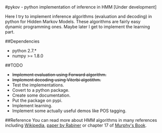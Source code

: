 #pykov - python implementation of inference in HMM [Under development]

Here I try to implement inference algorithms (evaluation and decoding) in python for Hidden Markov Models. These algorithms are fairly easy dynamic programming ones. Maybe later I get to implement the learning part.

##Dependencies

* python 2.7.*
* numpy >= 1.8.0

##TODO

* ~~Implement evaluation using Forward algorithm.~~
* ~~Implement decoding using Viterbi algotithm.~~
* Test the implementations.
* Covert to a python package.
* Create some documentation.
* Put the package on pypi.
* Implement learning.
* Implement some actually useful demos like POS tagging.

##Reference
You can read more about HMM algorithms in many references including [Wikipedia](http://en.wikipedia.org/wiki/Hidden_Markov_model), [paper by Rabiner](http://www.cs.ubc.ca/~murphyk/Bayes/rabiner.pdf) or chapter 17 of [Murphy's Book](http://www.cs.ubc.ca/~murphyk/MLbook/).
